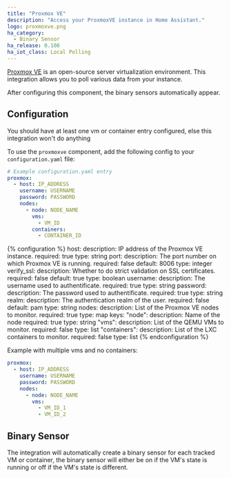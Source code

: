 ```yaml
---
title: "Proxmox VE"
description: "Access your ProxmoxVE instance in Home Assistant."
logo: proxmoxve.png
ha_category:
  - Binary Sensor
ha_release: 0.100
ha_iot_class: Local Polling
---
```


[Proxmox VE](https://www.proxmox.com/en/) is an open-source server virtualization environment. This integration allows you to poll various data from your instance.

<div class='note'>
After configuring this component, the binary sensors automatically appear.
</div>

## Configuration

<div class='note'>
You should have at least one vm or container entry configured, else this integration won't do anything
</div>

To use the `proxmoxve` component, add the following config to your `configuration.yaml` file:

```yaml
# Example configuration.yaml entry
proxmox:
  - host: IP_ADDRESS
    username: USERNAME
    password: PASSWORD
    nodes:
      - node: NODE_NAME
        vms:
          - VM_ID
        containers:
          - CONTAINER_ID
```

{% configuration %}
host:
  description: IP address of the Proxmox VE instance.
  required: true
  type: string
port:
  description: The port number on which Proxmox VE is running.
  required: false
  default: 8006
  type: integer
verify_ssl:
  description: Whether to do strict validation on SSL certificates.
  required: false
  default: true
  type: boolean
username:
  description: The username used to authentificate.
  required: true
  type: string
password:
  description: The password used to authentificate.
  required: true
  type: string
realm:
  description: The authentication realm of the user.
  required: false
  default: pam
  type: string
nodes:
  description: List of the Proxmox VE nodes to monitor.
  required: true
  type: map
  keys:
    "node":
      description: Name of the node
      required: true
      type: string
    "vms":
      description: List of the QEMU VMs to monitor.
      required: false
      type: list
    "containers":
      description: List of the LXC containers to monitor.
      required: false
      type: list
{% endconfiguration %}

Example with multiple vms and no containers:

```yaml
proxmox:
  - host: IP_ADDRESS
    username: USERNAME
    password: PASSWORD
    nodes:
      - node: NODE_NAME
        vms:
          - VM_ID_1
          - VM_ID_2
```

## Binary Sensor

The integration will automatically create a binary sensor for each tracked VM or container, the binary sensor will either be on if the VM's state is running or off if the VM's state is different.